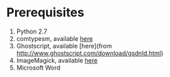 Prerequisites
=============
1. Python 2.7
2. comtypesm, available [here](http://sourceforge.net/projects/comtypes/files/comtypes/)
3. Ghostscript, available [here](from http://www.ghostscript.com/download/gsdnld.html)
4. ImageMagick, available [here](http://www.imagemagick.org/script/binary-releases.php#windows)
5. Microsoft Word
